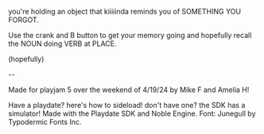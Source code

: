 you're holding an object that kiiiiinda reminds you of SOMETHING YOU FORGOT.

Use the crank and B button to get your memory going and hopefully recall the NOUN doing VERB at PLACE.

(hopefully)

--

Made for playjam 5 over the weekend of 4/19/24 by Mike F and Amelia H!

Have a playdate? here's how to sideload! don't have one? the SDK has a simulator!
Made with the Playdate SDK and Noble Engine. Font: Junegull by Typodermic Fonts Inc.

